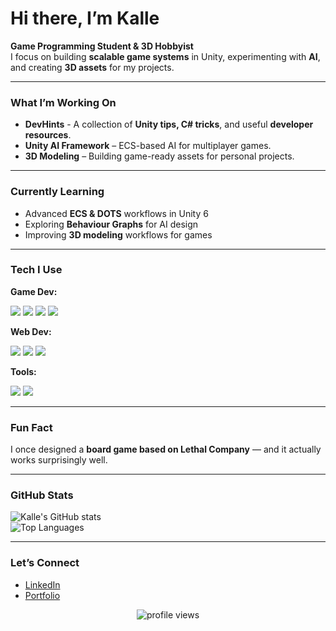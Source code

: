 # Hi there, I’m Kalle  

**Game Programming Student & 3D Hobbyist**  
I focus on building **scalable game systems** in Unity, experimenting with **AI**, and creating **3D assets** for my projects.  

---

### What I’m Working On
- **DevHints** - A collection of **Unity tips, C# tricks**, and useful **developer resources**. 
- **Unity AI Framework** – ECS-based AI for multiplayer games.  
- **3D Modeling** – Building game-ready assets for personal projects.  

---

### Currently Learning
- Advanced **ECS & DOTS** workflows in Unity 6  
- Exploring **Behaviour Graphs** for AI design  
- Improving **3D modeling** workflows for games  

---

### Tech I Use

**Game Dev:**  
<p>
  <img src="https://img.shields.io/badge/C%23-239120?style=for-the-badge&logo=c-sharp&logoColor=white" style="pointer-events: none;" />
  <img src="https://img.shields.io/badge/Unity-100000?style=for-the-badge&logo=unity&logoColor=white" style="pointer-events: none;" />
  <img src="https://img.shields.io/badge/.NET-512BD4?style=for-the-badge&logo=dotnet&logoColor=white" style="pointer-events: none;" />
  <img src="https://img.shields.io/badge/Blender-F5792A?style=for-the-badge&logo=blender&logoColor=white" style="pointer-events: none;" />
</p>

**Web Dev:**  
<p>
  <img src="https://img.shields.io/badge/HTML5-E34F26?style=for-the-badge&logo=html5&logoColor=white" style="pointer-events: none;" />
  <img src="https://img.shields.io/badge/CSS3-1572B6?style=for-the-badge&logo=css3&logoColor=white" style="pointer-events: none;" />
  <img src="https://img.shields.io/badge/JavaScript-F7DF1E?style=for-the-badge&logo=javascript&logoColor=black" style="pointer-events: none;" />
</p>

**Tools:**  
<p>
  <img src="https://img.shields.io/badge/GitHub-181717?style=for-the-badge&logo=github&logoColor=white" style="pointer-events: none;" />
  <img src="https://img.shields.io/badge/Rider-000000?style=for-the-badge&logo=rider&logoColor=white" style="pointer-events: none;" />
</p>

---

### Fun Fact
I once designed a **board game based on Lethal Company** — and it actually works surprisingly well.  

---

### GitHub Stats
![Kalle's GitHub stats](https://github-readme-stats.vercel.app/api?username=KalleEhrsson&show_icons=true&theme=tokyonight)  
![Top Languages](https://github-readme-stats.vercel.app/api/top-langs/?username=KalleEhrsson&layout=compact&theme=tokyonight)

---

### Let’s Connect
- [LinkedIn](https://www.linkedin.com/in/kalleehrsson)
- [Portfolio](https://kalleehrsson-portfolio.netlify.app/)

<!-- Visitor Counter -->
<p align="center">
  <img src="https://komarev.com/ghpvc/?username=KalleEhrsson&style=flat-square&color=blue" alt="profile views"/>
</p>
